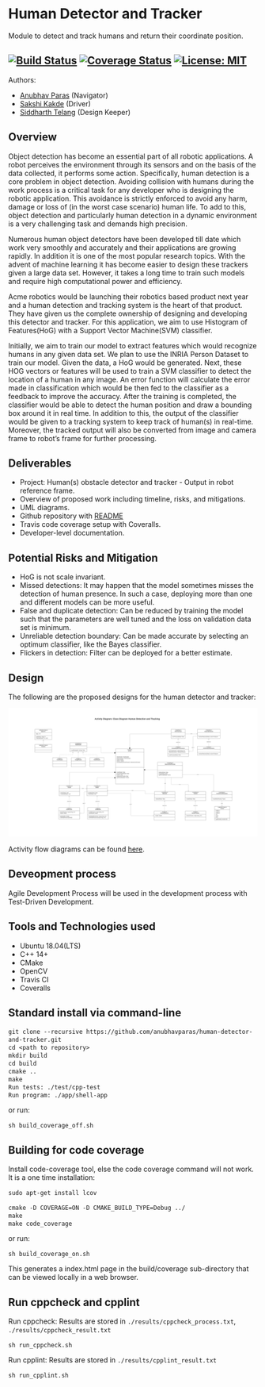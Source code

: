 # Human Detector and Tracker

Module to detect and track humans and return their coordinate position.

[![Build Status](https://app.travis-ci.com/anubhavparas/human-detector-and-tracker.svg?branch=main)](https://app.travis-ci.com/anubhavparas/human-detector-and-tracker)
[![Coverage Status](https://coveralls.io/repos/github/anubhavparas/human-detector-and-tracker/badge.png?branch=main)](https://coveralls.io/github/anubhavparas/human-detector-and-tracker?branch=main)
[![License: MIT](https://img.shields.io/badge/License-MIT-blue.svg)](https://opensource.org/licenses/MIT)
---

Authors: 
- [Anubhav Paras](https://github.com/anubhavparas) (Navigator)
- [Sakshi Kakde](https://github.com/sakshikakde) (Driver)
- [Siddharth Telang](https://github.com/siddharthtelang) (Design Keeper)

## Overview

Object detection has become an essential part of all robotic applications. A robot perceives the environment through its sensors and on the basis of the data collected, it performs some action. Specifically, human detection is a core problem in object detection. Avoiding collision with humans during the work process is a critical task for any developer who is designing the robotic application. This avoidance is strictly enforced to avoid any harm, damage or loss of (in the worst case scenario) human life. To add to this, object detection and particularly human detection in a dynamic environment is a very challenging task and demands high precision.

Numerous human object detectors have been developed till date which work very smoothly and accurately and their applications are growing rapidly. In addition it is one of the most popular research topics. With the advent of machine learning it has become easier to design these trackers given a large data set. However, it takes a long time to train such models and require high computational power and efficiency.

Acme robotics would be launching their robotics based product next year and a human detection and tracking system is the heart of that product. They have given us the complete ownership of designing and developing this detector and tracker. For this application, we aim to use Histogram of Features(HoG) with a Support Vector Machine(SVM) classifier.

Initially, we aim to train our model to extract features which would recognize humans in any given data set. We plan to use the INRIA Person Dataset to train our model. Given the data, a HoG would be generated. Next, these HOG vectors or features will be used to train a SVM classifier to detect the location of a human in any image. An error function will calculate the error made in classification which would be then fed to the classifier as a feedback to improve the accuracy. After the training is completed, the classifier would be able to detect the human position and draw a bounding box around it in real time. In addition to this, the output of the classifier would be given to a tracking system to keep track of human(s) in real-time. Moreover, the tracked output will also be converted from image and camera frame to robot’s frame for further processing.


## Deliverables
- Project: Human(s) obstacle detector and tracker - Output in robot reference frame.
- Overview of proposed work including timeline, risks, and mitigations.
- UML diagrams.
- Github repository with [README](./readme.md)
- Travis code coverage setup with Coveralls.
- Developer-level documentation.

## Potential Risks and Mitigation
- HoG is not scale invariant.
- Missed detections: It may happen that the model sometimes misses the detection of human presence. In such a case, deploying more than one and different models can be more useful.
- False and duplicate detection: Can be reduced by training the model such that the parameters are well tuned and the loss on validation data set is minimum.
- Unreliable detection boundary: Can be made accurate by selecting an optimum classifier, like the Bayes classifier.
- Flickers in detection: Filter can be deployed for a better estimate.

## Design
The following are the proposed designs for the human detector and tracker: 

![alt text](./docs/images/HumanDetectorTracker_ClassDiagram.png?raw=true "PID Controller")

Activity flow diagrams can be found [here](./docs/images/).

## Deveopment process
Agile Development Process will be used in the development process with Test-Driven Development.

## Tools and Technologies used
- Ubuntu 18.04(LTS)
- C++ 14+
- CMake
- OpenCV
- Travis CI
- Coveralls

## Standard install via command-line
```
git clone --recursive https://github.com/anubhavparas/human-detector-and-tracker.git
cd <path to repository>
mkdir build
cd build
cmake ..
make
Run tests: ./test/cpp-test
Run program: ./app/shell-app
```
or run: 
```
sh build_coverage_off.sh
```

## Building for code coverage
Install code-coverage tool, else the code coverage command will not work. It is a one time installation: 
```
sudo apt-get install lcov
```
```
cmake -D COVERAGE=ON -D CMAKE_BUILD_TYPE=Debug ../
make
make code_coverage
```

or run: 
```
sh build_coverage_on.sh
```

This generates a index.html page in the build/coverage sub-directory that can be viewed locally in a web browser.

## Run cppcheck and cpplint
Run cppcheck: Results are stored in `./results/cppcheck_process.txt`, `./results/cppcheck_result.txt` 
```
sh run_cppcheck.sh
```

Run cpplint: Results are stored in `./results/cpplint_result.txt`
```
sh run_cpplint.sh
```




